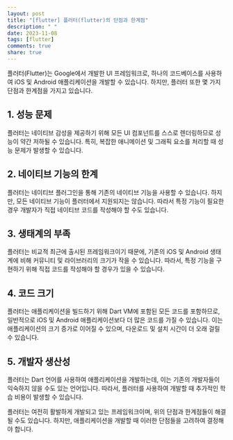 ```yaml
---
layout: post
title: "[flutter] 플러터(flutter)의 단점과 한계점"
description: " "
date: 2023-11-08
tags: [flutter]
comments: true
share: true
---
```


플러터(Flutter)는 Google에서 개발한 UI 프레임워크로, 하나의 코드베이스를 사용하여 iOS 및 Android 애플리케이션을 개발할 수 있습니다. 하지만, 플러터 또한 몇 가지 단점과 한계점을 가지고 있습니다.

## 1. 성능 문제
플러터는 네이티브 감성을 제공하기 위해 모든 UI 컴포넌트를 스스로 렌더링하므로 성능이 약간 저하될 수 있습니다. 특히, 복잡한 애니메이션 및 그래픽 요소를 처리할 때 성능 문제가 발생할 수 있습니다.

## 2. 네이티브 기능의 한계
플러터는 네이티브 플러그인을 통해 기존의 네이티브 기능을 사용할 수 있습니다. 하지만, 모든 네이티브 기능이 플러터에서 지원되지는 않습니다. 따라서 특정 기능이 필요한 경우 개발자가 직접 네이티브 코드를 작성해야 할 수도 있습니다.

## 3. 생태계의 부족
플러터는 비교적 최근에 출시된 프레임워크이기 때문에, 기존의 iOS 및 Android 생태계에 비해 커뮤니티 및 라이브러리의 크기가 작을 수 있습니다. 따라서, 특정 기능을 구현하기 위해 직접 코드를 작성해야 할 경우가 있을 수 있습니다.

## 4. 코드 크기
플러터는 애플리케이션을 빌드하기 위해 Dart VM에 포함된 모든 코드를 포함하므로, 일반적으로 iOS 및 Android 애플리케이션보다 더 많은 코드를 가질 수 있습니다. 이는 애플리케이션의 크기 증가로 이어질 수 있으며, 다운로드 및 설치 시간이 더 오래 걸릴 수 있습니다.

## 5. 개발자 생산성
플러터는 Dart 언어를 사용하여 애플리케이션을 개발하는데, 이는 기존의 개발자들이 익숙하지 않을 수도 있는 언어입니다. 따라서, 플러터를 사용하여 개발할 때 추가적인 학습 비용이 발생할 수 있습니다.

플러터는 여전히 활발하게 개발되고 있는 프레임워크이며, 위의 단점과 한계점들이 해결될 수도 있습니다. 하지만, 애플리케이션을 개발할 때 이러한 단점들을 고려하여 결정해야 합니다.
